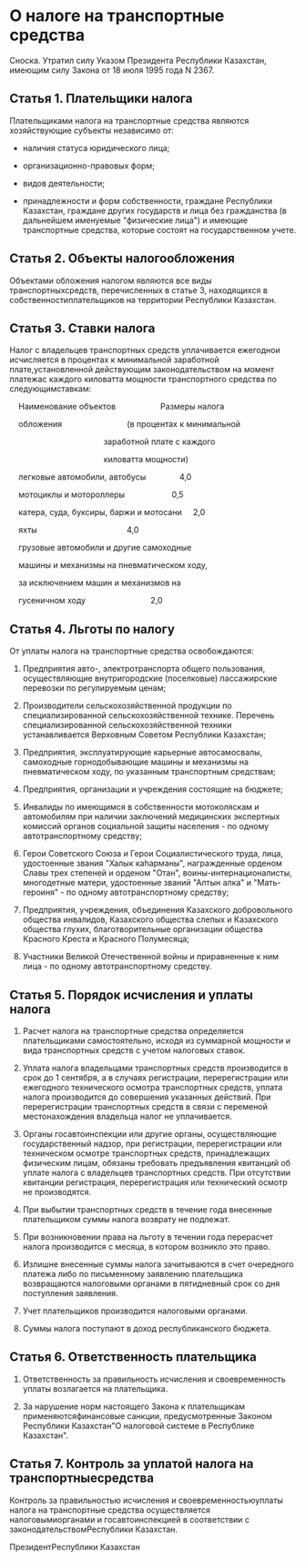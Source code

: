 # О налоге на транспортные средства

Сноска. Утpатил силу Указом Пpезидента Республики Казахстан, имеющим силу Закона от 18 июля 1995 года N 2367.

## Статья 1. Плательщики налога

Плательщиками налога на транспортные средства являются хозяйствующие субъекты независимо от:

- наличия статуса юридического лица;

- организационно-правовых форм;

- видов деятельности;

- принадлежности и форм собственности, граждане Республики Казахстан, граждане других государств и лица без гражданства (в дальнейшем именуемые "физические лица") и имеющие транспортные средства, которые состоят на государственном учете.

## Статья 2. Объекты налогообложения

Объектами обложения налогом являются все виды транспортныхсредств, перечисленных в статье 3, находящихся в собственностиплательщиков на территории Республики Казахстан.

## Статья 3. Ставки налога

Налог с владельцев транспортных средств уплачивается ежегоднои исчисляется в процентах к минимальной заработной плате,установленной действующим законодательством на момент платежас каждого киловатта мощности транспортного средства по следующимставкам:

    Наименование объектов                    Размеры налога

    обложения                             (в процентах к минимальной

                                          заработной плате с каждого

                                          киловатта мощности)

    легковые автомобили, автобусы               4,0

    мотоциклы и мотороллеры                     0,5

    катера, суда, буксиры, баржи и мотосани     2,0

    яхты                                        4,0

    грузовые автомобили и другие самоходные

    машины и механизмы на пневматическом ходу,

    за исключением машин и механизмов на

    гусеничном ходу                             2,0

## Статья 4. Льготы по налогу

От уплаты налога на транспортные средства освобождаются:

1. Предприятия авто-, электротранспорта общего пользования, осуществляющие внутригородские (поселковые) пассажирские перевозки по регулируемым ценам;

2. Производители сельскохозяйственной продукции по специализированной сельскохозяйственной технике. Перечень специализированной сельскохозяйственной техники устанавливается Верховным Советом Республики Казахстан;

3. Предприятия, эксплуатирующие карьерные автосамосвалы, самоходные горнодобывающие машины и механизмы на пневматическом ходу, по указанным транспортным средствам;

4. Предприятия, организации и учреждения состоящие на бюджете;

5. Инвалиды по имеющимся в собственности мотоколяскам и автомобилям при наличии заключений медицинских экспертных комиссий органов социальной защиты населения - по одному автотранспортному средству;

6. Герои Советского Союза и Герои Социалистического труда, лица, удостоенные звания "Халык каhарманы", награжденные орденом Славы трех степеней и орденом "Отан", воины-интернационалисты, многодетные матери, удостоенные званий "Алтын алка" и "Мать-героиня" - по одному автотранспортному средству;

7. Предприятия, учреждения, объединения Казахского добровольного общества инвалидов, Казахского общества слепых и Казахского общества глухих, благотворительные организации общества Красного Креста и Красного Полумесяца;

8. Участники Великой Отечественной войны и приравненные к ним лица - по одному автотранспортному средству.

## Статья 5. Порядок исчисления и уплаты налога

1. Расчет налога на транспортные средства определяется плательщиками самостоятельно, исходя из суммарной мощности и вида транспортных средств с учетом налоговых ставок.

2. Уплата налога владельцами транспортных средств производится в срок до 1 сентября, а в случаях регистрации, перерегистрации или ежегодного технического осмотра транспортных средств, уплата налога производится до совершения указанных действий. При перерегистрации транспортных средств в связи с переменой местонахождения владельца налог не уплачивается.

3. Органы госавтоинспекции или другие органы, осуществляющие государственный надзор, при регистрации, перерегистрации или техническом осмотре транспортных средств, принадлежащих физическим лицам, обязаны требовать предъявления квитанций об уплате налога с владельцев транспортных средств. При отсутствии квитанции регистрация, перерегистрация или технический осмотр не производятся.

4. При выбытии транспортных средств в течение года внесенные плательщиком суммы налога возврату не подлежат.

5. При возникновении права на льготу в течении года перерасчет налога производится с месяца, в котором возникло это право.

6. Излишне внесенные суммы налога зачитываются в счет очередного платежа либо по письменному заявлению плательщика возвращаются налоговыми органами в пятидневный срок со дня поступления заявления.

7. Учет плательщиков производится налоговыми органами.

8. Суммы налога поступают в доход республиканского бюджета.

## Статья 6. Ответственность плательщика

1. Ответственность за правильность исчисления и своевременность уплаты возлагается на плательщика.

2. За нарушение норм настоящего Закона к плательщикам применяютсяфинансовые санкции, предусмотренные Законом Республики Казахстан"О налоговой системе в Республике Казахстан".

## Статья 7. Контроль за уплатой налога на транспортныесредства

Контроль за правильностью исчисления и своевременностьюуплаты налога на транспортные средства осуществляется налоговымиорганами и госавтоинспекцией в соответствии с законодательствомРеспублики Казахстан.

ПрезидентРеспублики Казахстан

